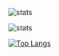 ![stats](https://github-readme-stats.vercel.app/api?username=kuoann&theme=gruvbox&include_all_commits=true&count_private=true&show_icons=true)

![stats](https://github-readme-streak-stats.herokuapp.com/?user=kuoann&theme=gruvbox&hide_border=true)

[![Top Langs](https://github-readme-stats.vercel.app/api/top-langs/?username=kuoann&layout=compact&theme=gruvbox)](https://github.com/kuoann/github-readme-stats)
